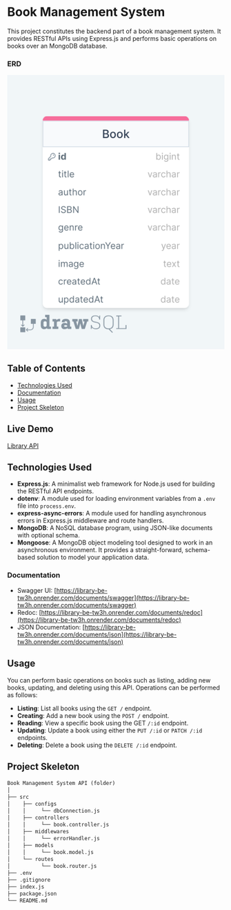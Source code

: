# Book Management System

This project constitutes the backend part of a book management system. It provides RESTful APIs using Express.js and performs basic operations on books over an MongoDB database.

### ERD

![ERD](./erd.png)

## Table of Contents

- [Technologies Used](#technologies-used)
- [Documentation](#documentation)
- [Usage](#usage)
- [Project Skeleton](#project-skeleton)

## Live Demo

[Library API](https://library-be-tw3h.onrender.com/)

## Technologies Used

- **Express.js**: A minimalist web framework for Node.js used for building the RESTful API endpoints.
- **dotenv**: A module used for loading environment variables from a `.env` file into `process.env`.
- **express-async-errors**: A module used for handling asynchronous errors in Express.js middleware and route handlers.
- **MongoDB**: A NoSQL database program, using JSON-like documents with optional schema.
- **Mongoose**: A MongoDB object modeling tool designed to work in an asynchronous environment. It provides a straight-forward, schema-based solution to model your application data.

### Documentation

- Swagger UI: [https://library-be-tw3h.onrender.com/documents/swagger](https://library-be-tw3h.onrender.com/documents/swagger)
- Redoc: [https://library-be-tw3h.onrender.com/documents/redoc](https://library-be-tw3h.onrender.com/documents/redoc)
- JSON Documentation: [https://library-be-tw3h.onrender.com/documents/json](https://library-be-tw3h.onrender.com/documents/json)

## Usage

You can perform basic operations on books such as listing, adding new books, updating, and deleting using this API. Operations can be performed as follows:

- **Listing**: List all books using the `GET /` endpoint.
- **Creating**: Add a new book using the `POST /` endpoint.
- **Reading**: View a specific book using the GET `/:id` endpoint.
- **Updating**: Update a book using either the `PUT /:id` or `PATCH /:id` endpoints.
- **Deleting**: Delete a book using the `DELETE /:id` endpoint. 

## Project Skeleton

```
Book Management System API (folder) 
│
├── src
│    ├── configs
│    │     └── dbConnection.js
│    ├── controllers                
│    │     └── book.controller.js 
│    ├── middlewares   
│    │     └── errorHandler.js 
│    ├── models                
│    │     └── book.model.js
│    └── routes                
│          └── book.router.js
├── .env
├── .gitignore
├── index.js
├── package.json
└── README.md
```
